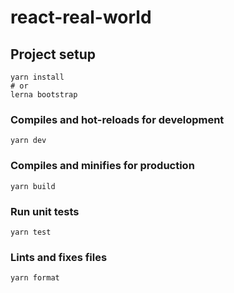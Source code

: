 # react-real-world

## Project setup
```
yarn install
# or
lerna bootstrap

```

### Compiles and hot-reloads for development

```
yarn dev
```

### Compiles and minifies for production
```
yarn build
```

### Run unit tests
```
yarn test
```

### Lints and fixes files
```
yarn format
```
